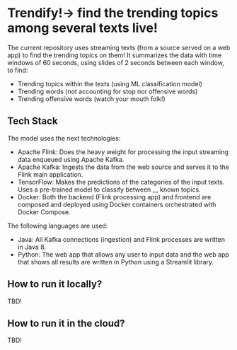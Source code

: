 # Trendify!-> find the trending topics among several texts live!
The current repository uses streaming texts (from a source served on a web app) to find the trending topics on them! It summarizes the data with time windows of 60 seconds, using slides of 2 seconds between each window, to find:
* Trending topics within the texts (using ML classification model)
* Trending words (not accounting for stop nor offensive words)
* Trending offensive words (watch your mouth folk!)

## Tech Stack
The model uses the next technologies:
* Apache Flink: Does the heavy weight for processing the input streaming data enqueued using Apache Kafka.
* Apache Kafka: Ingests the data from the web source and serves it to the Flink main application.
* TensorFlow: Makes the predictions of the categories of the input texts. Uses a pre-trained model to classify between __ known topics.
* Docker: Both the backend (Flink processing app) and frontend are composed and deployed using Docker containers orchestrated with Docker Compose. 

The following languages are used:
* Java: All Kafka connections (ingestion) and Flink processes are written in Java 8.
* Python: The web app that allows any user to input data and the web app that shows all results are written in Python using a Streamlit library.

## How to run it locally?
TBD!

## How to run it in the cloud?
TBD!
